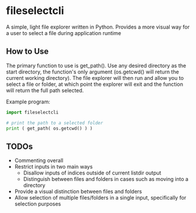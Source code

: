 # fileselectcli

A simple, light file explorer written in Python. Provides a more visual way for a
user to select a file during application runtime

## How to Use

The primary function to use is get_path(). Use any desired directory as the start
directory, the function's only argument (os.getcwd() will return the current
working directory). The file explorer will then run and allow you to select a file
or folder, at which point the explorer will exit and the function will return the
full path selected.

Example program:

```Python
import fileselectcli

# print the path to a selected folder
print ( get_path( os.getcwd() ) )
```

## TODOs

- Commenting overall
- Restrict inputs in two main ways
  - Disallow inputs of indices outside of current listdir output
  - Distinguish between files and folders in cases such as moving into a directory
- Provide a visual distinction between files and folders
- Allow selection of multiple files/folders in a single input, specifically for
selection purposes
